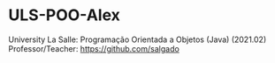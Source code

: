 # ULS-POO-Alex
University La Salle: Programação Orientada a Objetos (Java) (2021.02) 
Professor/Teacher: https://github.com/salgado
